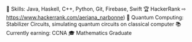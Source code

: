 🤖 Skills: Java, Haskell, C++, Python, Git, Firebase, Swift
🏆 HackerRank ⇨ https://www.hackerrank.com/aeriana_narbonne)
🌌 Quantum Computing: Stabilizer Circuits, simulating quantum circuits on classical computer
📚 Currently earning: CCNA
🎓 Mathematics Graduate
